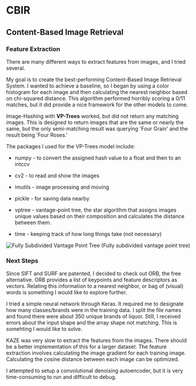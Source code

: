 # CBIR
## Content-Based Image Retrieval

### Feature Extraction

There are many different ways to extract features from images, and I tried several. 
  
My goal is to create the best-performing Content-Based Image Retrieval System. I wanted to achieve a baseline, so I began by using a color histogram for each image and then calculating the nearest neighbor based on chi-squared distance. This algorithm performed horribly scoring a 0/11 matches, but it did provide a nice framework for the other models to come. 
 
Image-Hashing with **VP-Trees** worked, but did not return any matching images. This is designed to return images that are the same or nearly the same, but the only semi-matching result was querying 'Four Grain' and the result being 'Four Roses.'

The packages I used for the VP-Trees model include:

* numpy - to convert the assigned hash value to a float and then to an intccv

* cv2 - to read and show the images

* imutils - image processing and moving

* pickle - for saving data nearby

* vptree - vantage-point tree, the star algorithm that assigns images unique values based on their composition and calculates the distance between them. 

* time - keeping track of how long things take (not necessary) 

![Fully Subdivided Vantage Point Tree](https://i.imgur.com/141xhIo.png)
(Fully subdivided vantage point tree)

### Next Steps

Since SIFT and SURF are patented, I decided to check out ORB, the free alternative. ORB provides a list of keypoints and feature descriptors as vectors. Relating this information to a nearest neighbor, or bag of (visual) words is something I would like to explore further. 
 
I tried a simple neural network through Keras. It required me to designate how many classes/brands were in the training data. I split the file names and found there were about 350 unique brands of liquor. Still, I received errors about the input shape and the array shape not matching. This is somehting I would like to solve. 

KAZE was very slow to extract the features from the images. There should be a better implementation of this for a larger dataset. The feature extraction involves calculating the image gradient for each training image. Calculating the cosine distance between each image can be optimized.

I attempted to setup a convolutional denoising autoencoder, but it is very time-consuming to run and difficult to debug. 
